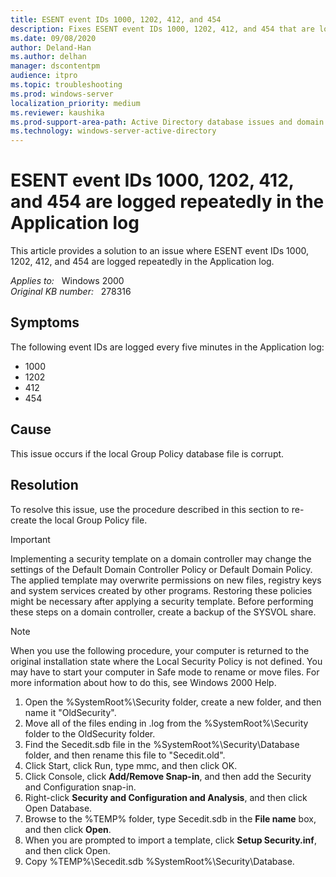 ```yaml
---
title: ESENT event IDs 1000, 1202, 412, and 454
description: Fixes ESENT event IDs 1000, 1202, 412, and 454 that are logged repeatedly in the Application log.
ms.date: 09/08/2020
author: Deland-Han
ms.author: delhan
manager: dscontentpm
audience: itpro
ms.topic: troubleshooting
ms.prod: windows-server
localization_priority: medium
ms.reviewer: kaushika
ms.prod-support-area-path: Active Directory database issues and domain controller boot failures
ms.technology: windows-server-active-directory
---
```

# ESENT event IDs 1000, 1202, 412, and 454 are logged repeatedly in the Application log

This article provides a solution to an issue where ESENT event IDs 1000, 1202, 412, and 454 are logged repeatedly in the Application log.

_Applies to:_ &nbsp; Windows 2000  
_Original KB number:_ &nbsp; 278316

## Symptoms

The following event IDs are logged every five minutes in the Application log:

- 1000
- 1202
- 412
- 454

## Cause

This issue occurs if the local Group Policy database file is corrupt.

## Resolution

To resolve this issue, use the procedure described in this section to re-create the local Group Policy file.

> [!IMPORTANT]
> Implementing a security template on a domain controller may change the settings of the Default Domain Controller Policy or Default Domain Policy. The applied template may overwrite permissions on new files, registry keys and system services created by other programs. Restoring these policies might be necessary after applying a security template. Before performing these steps on a domain controller, create a backup of the SYSVOL share.

> [!NOTE]
> When you use the following procedure, your computer is returned to the original installation state where the Local Security Policy is not defined. You may have to start your computer in Safe mode to rename or move files. For more information about how to do this, see Windows 2000 Help.

1. Open the %SystemRoot%\Security folder, create a new folder, and then name it "OldSecurity".
2. Move all of the files ending in .log from the %SystemRoot%\Security folder to the OldSecurity folder.
3. Find the Secedit.sdb file in the %SystemRoot%\Security\Database folder, and then rename this file to "Secedit.old".
4. Click Start, click Run, type mmc, and then click OK.
5. Click Console, click **Add/Remove Snap-in**, and then add the Security and Configuration snap-in.
6. Right-click **Security and Configuration and Analysis**, and then click Open Database.
7. Browse to the %TEMP% folder, type Secedit.sdb in the **File name** box, and then click **Open**.
8. When you are prompted to import a template, click **Setup Security.inf**, and then click Open.
9. Copy %TEMP%\Secedit.sdb %SystemRoot%\Security\Database.
